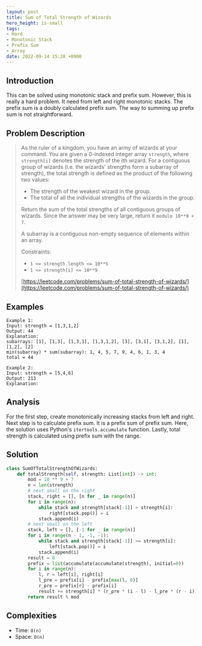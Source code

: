 ```yaml
---
layout: post
title: Sum of Total Strength of Wizards
hero_height: is-small
tags:
- Hard
- Monotonic Stack
- Prefix Sum
- Array
date: 2022-09-14 15:28 +0900
---
```

## Introduction
This can be solved using monotonic stack and prefix sum.
However, this is really a hard problem.
It need from left and right monotonic stacks.
The prefix sum is a doubly calculated prefix sum.
The way to summing up prefix sum is not straightforward.

## Problem Description
> As the ruler of a kingdom, you have an army of wizards at your command.
> You are given a 0-indexed integer array `strength`, where `strength[i]` denotes the strength of the ith wizard.
> For a contiguous group of wizards (i.e. the wizards' strengths form a subarray of strength),
> the total strength is defined as the product of the following two values:
> - The strength of the weakest wizard in the group.
> - The total of all the individual strengths of the wizards in the group.
>
> Return the sum of the total strengths of all contiguous groups of wizards.
> Since the answer may be very large, return it `modulo 10**9 + 7`.
>
> A subarray is a contiguous non-empty sequence of elements within an array.
>
> Constraints:
> - `1 <= strength.length <= 10**5`
> - `1 <= strength[i] <= 10**9`
>
> [https://leetcode.com/problems/sum-of-total-strength-of-wizards/](https://leetcode.com/problems/sum-of-total-strength-of-wizards/)

## Examples
```
Example 1:
Input: strength = [1,3,1,2]
Output: 44
Explanation:
subarrays: [1], [1,3], [1,3,1], [1,3,1,2], [3], [3,1], [3,1,2], [1], [1,2], [2]
min(subarray) * sum(subarray): 1, 4, 5, 7, 9, 4, 6, 1, 3, 4
total = 44
```

```
Example 2:
Input: strength = [5,4,6]
Output: 213
Explanation:
```

## Analysis
For the first step, create monotonically increasing stacks from left and right.
Next step is to calculate prefix sum.
It is a prefix sum of prefix sum.
Here, the solution uses Python's `itertools.accumulate` function.
Lastly, total strength is calculated using prefix sum with the range.

## Solution
```python
class SumOfTotalStrengthOfWizards:
    def totalStrength(self, strength: List[int]) -> int:
        mod = 10 ** 9 + 7
        n = len(strength)
        # next small on the right
        stack, right = [], [n for _ in range(n)]
        for i in range(n):
            while stack and strength[stack[-1]] > strength[i]:
                right[stack.pop()] = i
            stack.append(i)
        # next small on the left
        stack, left = [], [-1 for _ in range(n)]
        for i in range(n - 1, -1, -1):
            while stack and strength[stack[-1]] >= strength[i]:
                left[stack.pop()] = i
            stack.append(i)
        result = 0
        prefix = list(accumulate(accumulate(strength), initial=0))
        for i in range(n):
            l, r = left[i], right[i]
            l_pre = prefix[i] - prefix[max(l, 0)]
            r_pre = prefix[r] - prefix[i]
            result += strength[i] * (r_pre * (i - l) - l_pre * (r - i)) % mod
        return result % mod
```

## Complexities
- Time: `O(n)`
- Space: `O(n)`
